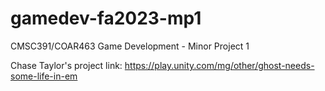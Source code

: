 # gamedev-fa2023-mp1
CMSC391/COAR463 Game Development - Minor Project 1

Chase Taylor's project link: https://play.unity.com/mg/other/ghost-needs-some-life-in-em
